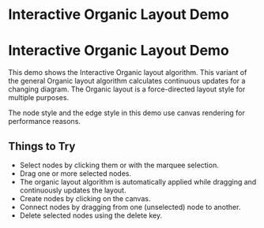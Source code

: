 <!--
 //////////////////////////////////////////////////////////////////////////////
 // @license
 // This file is part of yFiles for HTML 2.6.
 // Use is subject to license terms.
 //
 // Copyright (c) 2000-2024 by yWorks GmbH, Vor dem Kreuzberg 28,
 // 72070 Tuebingen, Germany. All rights reserved.
 //
 //////////////////////////////////////////////////////////////////////////////
-->
# Interactive Organic Layout Demo

# Interactive Organic Layout Demo

This demo shows the Interactive Organic layout algorithm. This variant of the general Organic layout algorithm calculates continuous updates for a changing diagram. The Organic layout is a force-directed layout style for multiple purposes.

The node style and the edge style in this demo use canvas rendering for performance reasons.

## Things to Try

- Select nodes by clicking them or with the marquee selection.
- Drag one or more selected nodes.
- The organic layout algorithm is automatically applied while dragging and continuously updates the layout.
- Create nodes by clicking on the canvas.
- Connect nodes by dragging from one (unselected) node to another.
- Delete selected nodes using the delete key.
